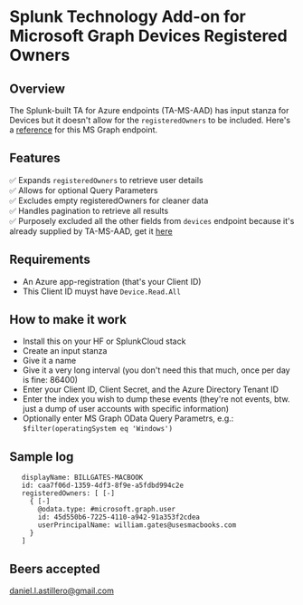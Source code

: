 # Splunk Technology Add-on for Microsoft Graph Devices Registered Owners
## Overview
The Splunk-built TA for Azure endpoints (TA-MS-AAD) has input stanza for Devices but it doesn't allow for the `registeredOwners` to be included. Here's a [reference](https://learn.microsoft.com/en-us/graph/api/device-list-registeredowners) for this MS Graph endpoint.

## Features
✅ Expands `registeredOwners` to retrieve user details \
✅ Allows for optional Query Parameters \
✅ Excludes empty registeredOwners for cleaner data \
✅ Handles pagination to retrieve all results \
✅ Purposely excluded all the other fields from `devices` endpoint because it's already supplied by TA-MS-AAD, get it [here](https://splunkbase.splunk.com/app/3757)

## Requirements

- An Azure app-registration (that's your Client ID) 
- This Client ID muyst have `Device.Read.All`

## How to make it work
- Install this on your HF or SplunkCloud stack
- Create an input stanza
- Give it a name
- Give it a very long interval (you don't need this that much, once per day is fine: 86400)
- Enter your Client ID, Client Secret, and the Azure Directory Tenant ID
- Enter the index you wish to dump these events (they're not events, btw. just a dump of user accounts with specific information)
- Optionally enter MS Graph OData Query Parametrs, e.g.: `$filter(operatingSystem eq 'Windows')`

## Sample log

```
   displayName: BILLGATES-MACBOOK
   id: caa7f06d-1359-4df3-8f9e-a5fdbd994c2e
   registeredOwners: [ [-]
     { [-]
       @odata.type: #microsoft.graph.user
       id: 45d550b6-7225-4110-a942-91a353f2cdea
       userPrincipalName: william.gates@usesmacbooks.com
     }
   ]
```

## Beers accepted
daniel.l.astillero@gmail.com